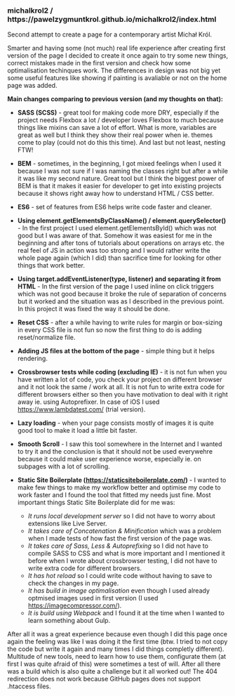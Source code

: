 <h3>michalkrol2 / https://pawelzygmuntkrol.github.io/michalkrol2/index.html</h3>

Second attempt to create a page for a contemporary artist Michał Król. 

Smarter and having some (not much) real life experience after creating first version of the page I decided to create it once again to try some new things, correct mistakes 
made in the first version and check how some optimalisation techinques work. The differences in design was not big yet some useful features like showing if painting is avaliable or not on the home page was added.

<b>Main changes comparing to previous version (and my thoughts on that):</b>

- <b>SASS (SCSS)</b> - great tool for making code more DRY, especially if the project needs Flexbox a lot / developer loves Flexbox to much because things like mixins can save 
a lot of effort. What is more, variables are great as well but I think they show their real power when ie. themes come to play (could not do this this time). And last but not 
least, nesting FTW!

- <b>BEM</b> - sometimes, in the beginning, I got mixed feelings when I used it because I was not sure if I was naming the classes right but after a while it was like my second 
nature. Great tool but I think the biggest power of BEM is that it makes it easier for developer to get into existing projects because it shows right away how to understand 
HTML / CSS better. 

- <b>ES6</b> - set of features from ES6 helps write code faster and cleaner.

- <b>Using element.getElementsByClassName() / element.querySelector()</b> - In the first project I used element.getElementsById() which was not good but I was aware of that. 
Somehow it was easiest for me in the beginning and after tons of tutorials about operations on arrays etc. the real feel of JS in action was too strong and I would rather write 
the whole page again (which I did) than sacrifice time for looking for other things that work better. 

- <b>Using target.addEventListener(type, listener) and separating it from HTML</b> - In the first version of the page I used inline on click triggers which was not good because it broke the rule of separation of concerns but it worked and the situation was as I described in the previous point. In this project it was fixed the way it should be done.

- <b>Reset CSS</b> - after a while having to write rules for margin or box-sizing in every CSS file is not fun so now the first thing to do is adding reset/normalize file.

- <b>Adding JS files at the bottom of the page</b> - simple thing but it helps rendering.

- <b>Crossbrowser tests while coding (excluding IE)</b> - it is not fun when you have written a lot of code, you check your project on different browser and it not look the same 
/ work at all. It is not fun to write extra code for different browsers either so then you have motivation to deal with it right away ie. using Autoprefixer. In case of iOS I 
used https://www.lambdatest.com/ (trial version).

- <b>Lazy loading</b> - when your page consists mostly of images it is quite good tool to make it load a little bit faster.

- <b>Smooth Scroll</b> - I saw this tool somewhere in the Internet and I wanted to try it and the conclusion is that it should not be used everywehre because it could make 
user experience worse, especially ie. on subpages with a lot of scrolling.

- <b>Static Site Boilerplate (https://staticsiteboilerplate.com/)</b> - I wanted to make few things to make my workflow better and optimise my code to work faster and I found 
the tool that fitted my needs just fine. Most important things Static Site Boilerplate did for me was:

  - <i>It runs local development server</i> so I did not have to worry about extensions like Live Server.
  - <i>It takes care of Concatenation & Minification</i> which was a problem when I made tests of how fast the first version of the page was.
  - <i>It takes care of Sass, Less & Autoprefixing</i> so I did not have to compile SASS to CSS and what is more important and I mentioned it before when I wrote about
  crossbrowser testing, I did not have to write extra code for different browsers.
  - <i>It has hot reload</i> so I could write code without having to save to check the changes in my page.
  - <i>It has build in image optimalisation</i> even though I used already optmised images used in first version (I used https://imagecompressor.com/).
  - <i>It is build using Webpack</i> and I found it at the time when I wanted to learn something about Gulp.
  
After all it was a great experience because even though I did this page once again the feeling was like I was doing it the first time (btw. I tried to not copy the code but write it again and many times I did things completly different). Multitude of new tools, need to learn how to use them, configurate them (at first I was quite afraid of this) were sometimes a test of will. After all there was a build which is also quite a challenge but it all worked out! The 404 redirection does not work because GitHub pages does not support .htaccess files.
